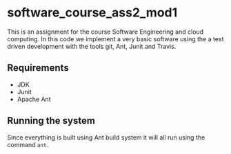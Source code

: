 # software_course_ass2_mod1
This is an assignment for the course Software Engineering and cloud computing. In this code we implement a very basic software using the 
a test driven development with the tools git, Ant, Junit and Travis.

## Requirements

* JDK
* Junit
* Apache Ant

## Running the system

Since everything is built using Ant build system it will all run using the command `ant`.